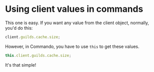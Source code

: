 # Using client values in commands

This one is easy. If you want any value from the client object, normally, you'd do this:

```javascript
client.guilds.cache.size;
```

However, in Commando, you have to use `this` to get these values.

```javascript
this.client.guilds.cache.size;
```

It's that simple!

